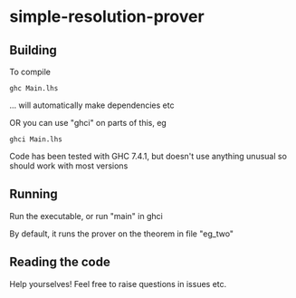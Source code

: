 simple-resolution-prover
========================

Building
--------

To compile

    ghc Main.lhs

... will automatically make dependencies etc



OR you can use "ghci" on parts of this, eg

    ghci Main.lhs


Code has been tested with GHC 7.4.1, but doesn't use anything unusual so should work with most versions


Running
-------

Run the executable, or run "main" in ghci

By default, it runs the prover on the theorem in file "eg_two"



Reading the code
----------------

Help yourselves! Feel free to raise questions in issues etc. 


